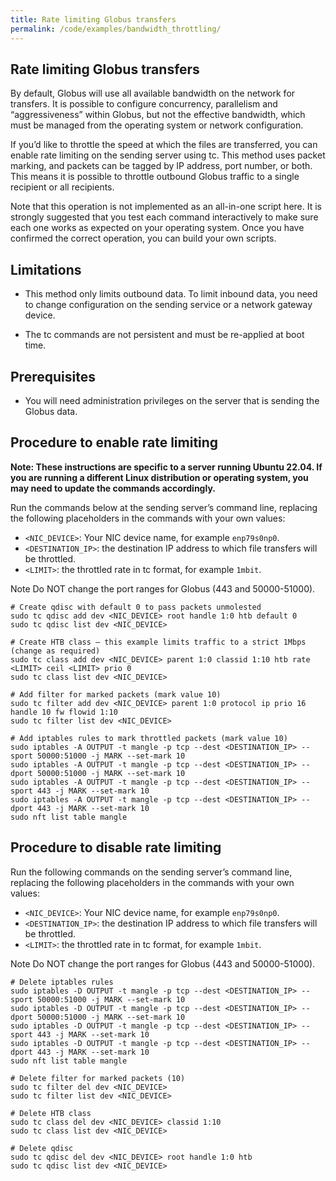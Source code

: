 ```yaml
---
title: Rate limiting Globus transfers
permalink: /code/examples/bandwidth_throttling/
---
```


## Rate limiting Globus transfers

By default, Globus will use all available bandwidth on the network for transfers. It is possible to configure concurrency, parallelism and “aggressiveness” within Globus, but not the effective bandwidth, which must be managed from the operating system or network configuration.

If you’d like to throttle the speed at which the files are transferred, you can enable rate limiting on the sending server using tc. This method uses packet marking, and packets can be tagged by IP address, port number, or both. This means it is possible to throttle outbound Globus traffic to a single recipient or all recipients.

Note that this operation is not implemented as an all-in-one script here. It is strongly suggested that you test each command interactively to make sure each one works as expected on your operating system. Once you have confirmed the correct operation, you can build your own scripts.

## Limitations

- This method only limits outbound data. To limit inbound data, you need to change configuration on the sending service or a network gateway device.

- The tc commands are not persistent and must be re-applied at boot time.

## Prerequisites

- You will need administration privileges on the server that is sending the Globus data.

## Procedure to enable rate limiting

**Note: These instructions are specific to a server running Ubuntu 22.04. If you are running a different Linux distribution or operating system, you may need to update the commands accordingly.**

Run the commands below at the sending server’s command line, replacing the following placeholders in the commands with your own values:

- ```<NIC_DEVICE>```: Your NIC device name, for example ```enp79s0np0```.
- ```<DESTINATION_IP>```: the destination IP address to which file transfers will be throttled.
- ```<LIMIT>```: the throttled rate in tc format, for example ```1mbit```.

Note Do NOT change the port ranges for Globus (443 and 50000-51000).

```
# Create qdisc with default 0 to pass packets unmolested
sudo tc qdisc add dev <NIC_DEVICE> root handle 1:0 htb default 0
sudo tc qdisc list dev <NIC_DEVICE>

# Create HTB class – this example limits traffic to a strict 1Mbps (change as required)
sudo tc class add dev <NIC_DEVICE> parent 1:0 classid 1:10 htb rate <LIMIT> ceil <LIMIT> prio 0
sudo tc class list dev <NIC_DEVICE>

# Add filter for marked packets (mark value 10)
sudo tc filter add dev <NIC_DEVICE> parent 1:0 protocol ip prio 16 handle 10 fw flowid 1:10
sudo tc filter list dev <NIC_DEVICE>

# Add iptables rules to mark throttled packets (mark value 10)
sudo iptables -A OUTPUT -t mangle -p tcp --dest <DESTINATION_IP> --sport 50000:51000 -j MARK --set-mark 10
sudo iptables -A OUTPUT -t mangle -p tcp --dest <DESTINATION_IP> --dport 50000:51000 -j MARK --set-mark 10
sudo iptables -A OUTPUT -t mangle -p tcp --dest <DESTINATION_IP> --sport 443 -j MARK --set-mark 10
sudo iptables -A OUTPUT -t mangle -p tcp --dest <DESTINATION_IP> --dport 443 -j MARK --set-mark 10
sudo nft list table mangle
```

## Procedure to disable rate limiting

Run the following commands on the sending server’s command line, replacing the following placeholders in the commands with your own values:

- ```<NIC_DEVICE>```: Your NIC device name, for example ```enp79s0np0```.
- ```<DESTINATION_IP>```: the destination IP address to which file transfers will be throttled.
- ```<LIMIT>```: the throttled rate in tc format, for example ```1mbit```.

Note Do NOT change the port ranges for Globus (443 and 50000-51000).

```
# Delete iptables rules
sudo iptables -D OUTPUT -t mangle -p tcp --dest <DESTINATION_IP> --sport 50000:51000 -j MARK --set-mark 10
sudo iptables -D OUTPUT -t mangle -p tcp --dest <DESTINATION_IP> --dport 50000:51000 -j MARK --set-mark 10
sudo iptables -D OUTPUT -t mangle -p tcp --dest <DESTINATION_IP> --sport 443 -j MARK --set-mark 10
sudo iptables -D OUTPUT -t mangle -p tcp --dest <DESTINATION_IP> --dport 443 -j MARK --set-mark 10
sudo nft list table mangle

# Delete filter for marked packets (10)
sudo tc filter del dev <NIC_DEVICE>
sudo tc filter list dev <NIC_DEVICE>

# Delete HTB class
sudo tc class del dev <NIC_DEVICE> classid 1:10
sudo tc class list dev <NIC_DEVICE>

# Delete qdisc
sudo tc qdisc del dev <NIC_DEVICE> root handle 1:0 htb
sudo tc qdisc list dev <NIC_DEVICE>
```

